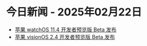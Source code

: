 # 今日新闻 - 2025年02月22日
- [苹果 watchOS 11.4 开发者预览版 Beta 发布](https://www.ithome.com/0/832/771.htm)
- [苹果 visionOS 2.4 开发者预览版 Beta 发布](https://www.ithome.com/0/832/770.htm)
